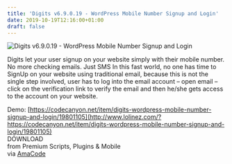 ```yaml
---
title: 'Digits v6.9.0.19 - WordPress Mobile Number Signup and Login'
date: 2019-10-19T12:16:00+01:00
draft: false
---
```


![Digits v6.9.0.19 - WordPress Mobile Number Signup and Login](http://www.codelist.cc/uploads/posts/2019-06/1561786743_digits-v6.8.2-wordpress-mobile-number-signup-and-login.jpg "Digits v6.9.0.19 - WordPress Mobile Number Signup and Login")  
  
Digits let your user signup on your website simply with their mobile number. No more checking emails. Just SMS In this fast world, no one has time to SignUp on your website using traditional email, because this is not the single step involved, user has to log into the email account – open email – click on the verification link to verify the email and then he/she gets access to the account on your website.  
  
Demo: [https://codecanyon.net/item/digits-wordpress-mobile-number-signup-and-login/19801105](http://www.lolinez.com/?https://codecanyon.net/item/digits-wordpress-mobile-number-signup-and-login/19801105)  
DOWNLOAD  
from Premium Scripts, Plugins & Mobile  
via [AmaCode](https://amazcode.ooo)